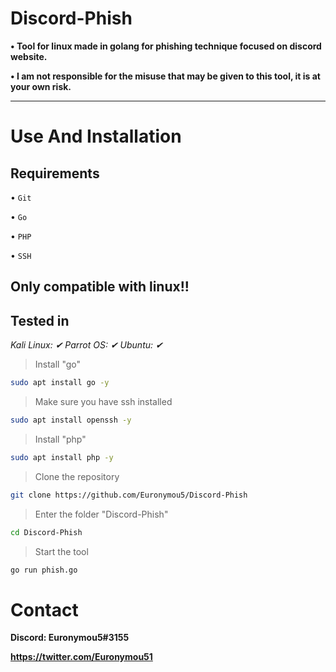 # Discord-Phish

**• Tool for linux made in golang for phishing technique focused on discord website.**

**• I am not responsible for the misuse that may be given to this tool, it is at your own risk.**


----------------------
# Use And Installation

## Requirements

• `Git`

• `Go`

• `PHP`

• `SSH`

<h2>Only compatible with linux!!</h2>

## Tested in
*Kali Linux: ✔*
*Parrot OS: ✔*
*Ubuntu: ✔*

> Install "go"

```bash
sudo apt install go -y
```

> Make sure you have ssh installed

```bash
sudo apt install openssh -y
```

> Install "php"

```bash
sudo apt install php -y
```

> Clone the repository

```bash
git clone https://github.com/Euronymou5/Discord-Phish
```

> Enter the folder "Discord-Phish"

```bash
cd Discord-Phish
```

> Start the tool

```bash
go run phish.go
```

# Contact

**Discord: Euronymou5#3155**

**https://twitter.com/Euronymou51**
